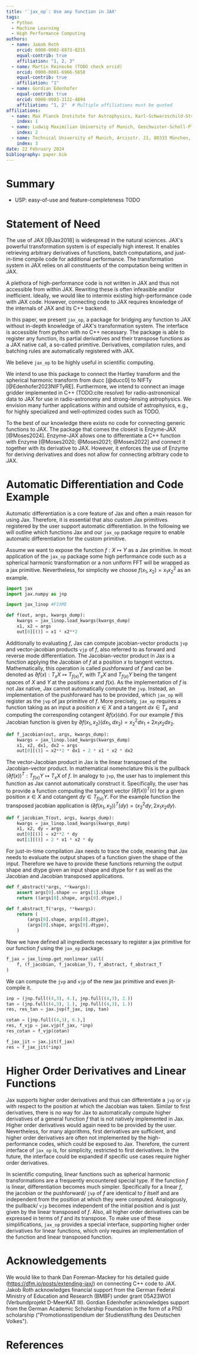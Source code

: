 ```yaml
---
title: '`jax_op`: Use any function in JAX'
tags:
  - Python
  - Machine Learning
  - High Performance Computing
authors:
  - name: Jakob Roth
    orcid: 0000-0002-8873-8215
    equal-contrib: true
    affiliation: "1, 2, 3"
  - name: Martin Reinecke (TODO check orcid)
    orcid: 0000-0001-6966-5658
    equal-contrib: true
    affiliation: "1"
  - name: Gordian Edenhofer
    equal-contrib: true
    orcid: 0000-0003-3122-4894
    affiliation: "1, 2"  # Multiple affiliations must be quoted
affiliations:
  - name: Max Planck Institute for Astrophysics, Karl-Schwarzschild-Straße 1, 85748 Garching bei München, Germany
    index: 1
  - name: Ludwig Maximilian University of Munich, Geschwister-Scholl-Platz 1, 80539 München, Germany
    index: 2
  - name: Technical University of Munich, Arcisstr. 21, 80333 München, Germany
    index: 3
date: 22 February 2024
bibliography: paper.bib
---
```


# Summary

* USP: easy-of-use and feature-completeness
TODO

# Statement of Need

The use of JAX [@Jax2018] is widespread in the natural sciences.
JAX's powerful transformation system is of especially high interest.
It enables retrieving arbitrary derivatives of functions, batch computations, and just-in-time compile code for additional performance.
The transformation system in JAX relies on all constituents of the computation being written in JAX.

A plethora of high-performance code is not written in JAX and thus not accessible from within JAX.
Rewriting these is often infeasible and/or inefficient.
Ideally, we would like to intermix existing high-performance code with JAX code.
However, connecting code to JAX requires knowledge of the internals of JAX and its C++ backend.

<!-- TODO: if we support JVPs, we can and should generalize this! -->
In this paper, we present `jax_op`, a package for bridging any function to JAX without in-depth knowledge of JAX's transformation system.
The interface is accessible from python with no C++ necessary.
The package is able to register any function, its partial derivatives and their transpose functions as a JAX native call, a so-called primitive.
Derivatives, compilation rules, and batching rules are automatically registered with JAX.

<!-- Mention (if applicable) a representative set of past or ongoing research projects using the software and recent scholarly publications enabled by it. -->
We believe `jax_op` to be highly useful in scientific computing.
<!-- There are a lot of well-developed packages in JAX for, e.g., optimization and sampling that could be used once existing code is able to interface with JAX. -->
We intend to use this package to connect the Hartley transform and the spherical harmonic transform from ducc [@ducc0] to NIFTy [@Edenhofer2023NIFTyRE].
Furthermore, we intend to connect an image gridder implemented in C++ (TODO:cite resolve) for radio-astronomical data to JAX for use in radio-astronomy and strong-lensing astrophysics.
We envision many further applications within and outside of astrophysics, e.g., for highly specialized and well-optimized codes such as TODO.

<!-- A list of key references, including to other software addressing related needs. Note that the references should include full names of venues, e.g., journals and conferences, not abbreviations only understood in the context of a specific discipline. -->
To the best of our knowledge there exists no code for connecting generic functions to JAX.
The package that comes the closest is Enzyme-JAX [@Moses2024].
Enzyme-JAX allows one to differentiate a C++ function with Enzyme [@Moses2020; @Moses2021; @Moses2022] and connect it together with its derivative to JAX.
However, it enforces the use of Enzyme for deriving derivatives and does not allow for connecting arbitrary code to JAX.

# Automatic Differentiation and Code Example
Automatic differentiation is a core feature of Jax and often a main reason for using Jax.
Therefore, it is essential that also custom Jax primitives registered by the user support automatic differentiation.
In the following we will outline which functions Jax and our `jax_op` package require to enable automatic differentiation for the custom primitive.

Assume we want to expose the function $f:X \mapsto Y$ as a Jax primitive.
In most application of the `jax_op` package some high performance code such as a spherical harmonic transformation or a non uniform FFT will be wrapped as a jax primitive.
Nevertheless, for simplicity we choose $f(x_1,x_2) = x_1x_2^2$ as an example.
```python
import jax
import jax.numpy as jnp

import jax_linop #FIXME

def f(out, args, kwargs_dump):
    kwargs = jax_linop.load_kwargs(kwargs_dump)
    x1, x2 = args
    out[0][()] = x1 * x2**2
```

Additionally to evaluating $f$, Jax can compute jacobian-vector products `jvp` and vector-jacobian products `vjp` of $f$, also referred to as forward and reverse mode differentiation.
The Jacobian-vector product in Jax is a function applying the Jacobian of $f$ at a position $x$ to tangent vectors.
Mathematically, this operation is called pushforward of $f$ and can be denoted as $\partial f(x): T_x X \mapsto T_{f(x)} Y$, with $T_x X$ and $T_{f(x)} Y$ being the tangent spaces of $X$ and $Y$ at the positions $x$ and $f(x)$.
As the implementation of $f$ is not Jax native, Jax cannot automatically compute the `jvp`.
Instead, an implementation of the pushforward has to be provided, which `jax_op` will register as the `jvp` of jax primitive of $f$.
More precisely, `jax_op` requires a function taking as an input a position $x\in X$ and a tangent $dx \in T_x$ and computing the corresponding cotangent $\partial f(x)(dx)$.
For our example $f$ this Jacobian function is given by $\partial f(x_1,x_2)(dx_1,dx_2) = x_2^2dx_1 + 2x_1x_2dx_2$.
```python
def f_jacobian(out, args, kwargs_dump):
    kwargs = jax_linop.load_kwargs(kwargs_dump)
    x1, x2, dx1, dx2 = args
    out[0][()] = x2**2 * dx1 + 2 * x1 * x2 * dx2
```
The vector-Jacobian product in Jax is the linear transposed of the Jacobian-vector product.
In mathematical nomenclature this is the pullback $(\partial f(x))^{T}: T_{f(x)}Y \mapsto T_x X$ of $f$.
In analogy to `jvp`, the user has to implement this function as Jax cannot automatically construct it.
Specifically, the user has to provide a function computing the tangent vector $(\partial f(x))^{T}(c)$ for a given position $x \in X$ and cotangent $dy \in T_{f(x)}Y$. For the example function the transposed jacobian application is $(\partial f(x_1,x_2))^{T}(dy) = (x_2^2dy, 2x_1x_2dy)$.
```python
def f_jacobian_T(out, args, kwargs_dump):
    kwargs = jax_linop.load_kwargs(kwargs_dump)
    x1, x2, dy = args
    out[0][()] = x2**2 * dy
    out[1][()] = 2 * x1 * x2 * dy
```
For just-in-time compilation Jax needs to trace the code, meaning that Jax needs to evaluate the output shapes of a function given the shape of the input. Therefore we have to provide these functions returning the output shape and dtype given an input shape and dtype for `f` as well as the Jacobian and Jacobian transposed applications.
```python
def f_abstract(*args, **kwargs):
    assert args[0].shape == args[1].shape
    return ((args[0].shape, args[0].dtype),)

def f_abstract_T(*args, **kwargs):
    return (
        (args[0].shape, args[0].dtype),
        (args[0].shape, args[0].dtype),
    )
```
Now we have defined all ingredients necessary to register a jax primitive for our function $f$ using the `jax_op` package.
```python
f_jax = jax_linop.get_nonlinear_call(
    f, (f_jacobian, f_jacobian_T), f_abstract, f_abstract_T
)
```
We can compute the `jvp` and `vjp` of the new jax primitive and even jit-compile it.
```python
inp = (jnp.full((4,3), 4.), jnp.full((4,3), 2.))
tan = (jnp.full((4,3), 1.), jnp.full((4,3), 1.))
res, res_tan = jax.jvp(f_jax, inp, tan)

cotan = [jnp.full((4,3), 6.),]
res, f_vjp = jax.vjp(f_jax, *inp)
res_cotan = f_vjp(cotan)

f_jax_jit = jax.jit(f_jax)
res = f_jax_jit(*inp)
```

# Higher Order Derivatives and Linear Functions
Jax supports higher order derivatives and thus can differentiate a `jvp` or `vjp` with respect to the position at which the Jacobian was taken.
Similar to first derivatives, there is no way for Jax to automatically compute higher derivatives of a general function $f$ that is not natively implemented in Jax.
Higher order derivatives would again need to be provided by the user.
Nevertheless, for many algorithms, first derivatives are sufficient, and higher order derivatives are often not implemented by the high-performance codes, which could be exposed to Jax.
Therefore, the current interface of `jax_op` is, for simplicity, restricted to first derivatives.
In the future, the interface could be expanded if specific use cases require higher order derivatives.

In scientific computing, linear functions such as spherical harmonic transformations are a frequently encountered special type.
If the function $f$ is linear, differentiation becomes much simpler.
Specifically for a linear $f$, the jacobian or the pushforward/ `jvp` of $f$ are identical to $f$ itself and are independent from the position at which they were computed.
Analogously, the pullback/ `vjp` becomes independent of the initial position and is just given by the linear transposed of $f$.
Also, all higher order derivatives can be expressed in terms of $f$ and its transpose.
To make use of these simplifications, `jax_op` provides a special interface, supporting higher order derivatives for linear functions, which only requires an implementation of the function and linear transposed function.



# Acknowledgements

We would like to thank Dan Foreman-Mackey for his detailed guide (https://dfm.io/posts/extending-jax/) on connecting C++ code to JAX.
Jakob Roth acknowledges financial support from the German Federal Ministry of Education and Research (BMBF) under grant 05A23WO1 (Verbundprojekt D-MeerKAT III).
Gordian Edenhofer acknowledges support from the German Academic Scholarship Foundation in the form of a PhD scholarship ("Promotionsstipendium der Studienstiftung des Deutschen Volkes").

# References

<!-- Citations to entries in paper.bib should be in
[rMarkdown](http://rmarkdown.rstudio.com/authoring_bibliographies_and_citations.html)
format.

For a quick reference, the following citation commands can be used:
- `@author:2001`  ->  "Author et al. (2001)"
- `[@author:2001]` -> "(Author et al., 2001)"
- `[@author1:2001; @author2:2001]` -> "(Author1 et al., 2001; Author2 et al., 2002)"
# Figures

Figures can be included like this:
![Caption for example figure.\label{fig:example}](figure.png)
and referenced from text using \autoref{fig:example}.

Figure sizes can be customized by adding an optional second parameter:
![Caption for example figure.](figure.png){ width=20% }
-->
